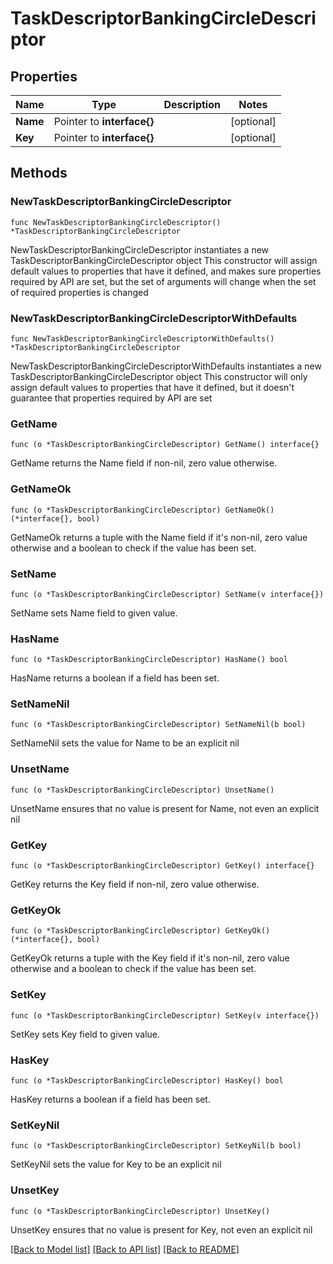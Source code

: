 # TaskDescriptorBankingCircleDescriptor

## Properties

Name | Type | Description | Notes
------------ | ------------- | ------------- | -------------
**Name** | Pointer to **interface{}** |  | [optional] 
**Key** | Pointer to **interface{}** |  | [optional] 

## Methods

### NewTaskDescriptorBankingCircleDescriptor

`func NewTaskDescriptorBankingCircleDescriptor() *TaskDescriptorBankingCircleDescriptor`

NewTaskDescriptorBankingCircleDescriptor instantiates a new TaskDescriptorBankingCircleDescriptor object
This constructor will assign default values to properties that have it defined,
and makes sure properties required by API are set, but the set of arguments
will change when the set of required properties is changed

### NewTaskDescriptorBankingCircleDescriptorWithDefaults

`func NewTaskDescriptorBankingCircleDescriptorWithDefaults() *TaskDescriptorBankingCircleDescriptor`

NewTaskDescriptorBankingCircleDescriptorWithDefaults instantiates a new TaskDescriptorBankingCircleDescriptor object
This constructor will only assign default values to properties that have it defined,
but it doesn't guarantee that properties required by API are set

### GetName

`func (o *TaskDescriptorBankingCircleDescriptor) GetName() interface{}`

GetName returns the Name field if non-nil, zero value otherwise.

### GetNameOk

`func (o *TaskDescriptorBankingCircleDescriptor) GetNameOk() (*interface{}, bool)`

GetNameOk returns a tuple with the Name field if it's non-nil, zero value otherwise
and a boolean to check if the value has been set.

### SetName

`func (o *TaskDescriptorBankingCircleDescriptor) SetName(v interface{})`

SetName sets Name field to given value.

### HasName

`func (o *TaskDescriptorBankingCircleDescriptor) HasName() bool`

HasName returns a boolean if a field has been set.

### SetNameNil

`func (o *TaskDescriptorBankingCircleDescriptor) SetNameNil(b bool)`

 SetNameNil sets the value for Name to be an explicit nil

### UnsetName
`func (o *TaskDescriptorBankingCircleDescriptor) UnsetName()`

UnsetName ensures that no value is present for Name, not even an explicit nil
### GetKey

`func (o *TaskDescriptorBankingCircleDescriptor) GetKey() interface{}`

GetKey returns the Key field if non-nil, zero value otherwise.

### GetKeyOk

`func (o *TaskDescriptorBankingCircleDescriptor) GetKeyOk() (*interface{}, bool)`

GetKeyOk returns a tuple with the Key field if it's non-nil, zero value otherwise
and a boolean to check if the value has been set.

### SetKey

`func (o *TaskDescriptorBankingCircleDescriptor) SetKey(v interface{})`

SetKey sets Key field to given value.

### HasKey

`func (o *TaskDescriptorBankingCircleDescriptor) HasKey() bool`

HasKey returns a boolean if a field has been set.

### SetKeyNil

`func (o *TaskDescriptorBankingCircleDescriptor) SetKeyNil(b bool)`

 SetKeyNil sets the value for Key to be an explicit nil

### UnsetKey
`func (o *TaskDescriptorBankingCircleDescriptor) UnsetKey()`

UnsetKey ensures that no value is present for Key, not even an explicit nil

[[Back to Model list]](../README.md#documentation-for-models) [[Back to API list]](../README.md#documentation-for-api-endpoints) [[Back to README]](../README.md)


